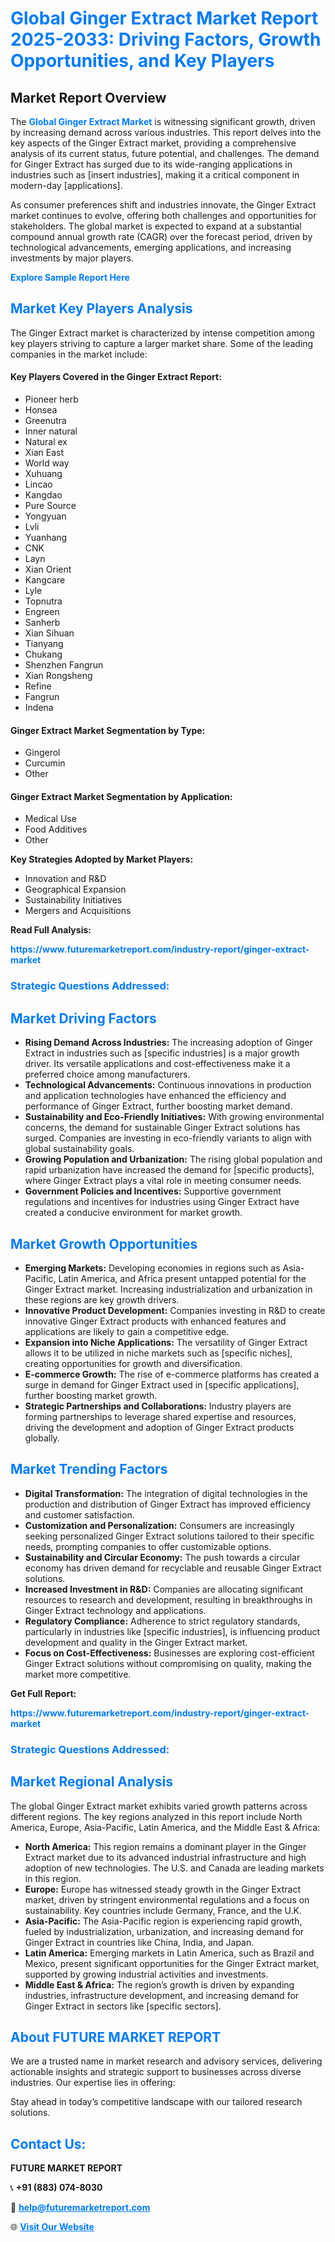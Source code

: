 <h1 style="color: #007BFF;">Global Ginger Extract Market Report 2025-2033: Driving Factors, Growth Opportunities, and Key Players</h1>

<section id="overview">
<h2>Market Report Overview</h2>
<p>The <a href="https://www.futuremarketreport.com/industry-report/ginger-extract-market" style="color: #007BFF; text-decoration: none;"><strong>Global Ginger Extract Market</strong></a> is witnessing significant growth, driven by increasing demand across various industries. This report delves into the key aspects of the Ginger Extract market, providing a comprehensive analysis of its current status, future potential, and challenges. The demand for Ginger Extract has surged due to its wide-ranging applications in industries such as [insert industries], making it a critical component in modern-day [applications].</p>
<p>As consumer preferences shift and industries innovate, the Ginger Extract market continues to evolve, offering both challenges and opportunities for stakeholders. The global market is expected to expand at a substantial compound annual growth rate (CAGR) over the forecast period, driven by technological advancements, emerging applications, and increasing investments by major players.</p>
</section>

<section id="overview">
<p><a href="https://www.futuremarketreport.com/request-sample/reportId=58710" style="color: #007BFF; text-decoration: none;"><strong>Explore Sample Report Here</strong></a></p>
</section>

<section id="key-players">
<h2 style="color: #007BFF;">Market Key Players Analysis</h2>
<p>The Ginger Extract market is characterized by intense competition among key players striving to capture a larger market share. Some of the leading companies in the market include:</p>
<h4>Key Players Covered in the Ginger Extract Report:</h4>
<ul><li>Pioneer herb</li><li>Honsea</li><li>Greenutra</li><li>Inner natural</li><li>Natural ex</li><li>Xian East</li><li>World way</li><li>Xuhuang</li><li>Lincao</li><li>Kangdao</li><li>Pure Source</li><li>Yongyuan</li><li>Lvli</li><li>Yuanhang</li><li>CNK</li><li>Layn</li><li>Xian Orient</li><li>Kangcare</li><li>Lyle</li><li>Topnutra</li><li>Engreen</li><li>Sanherb</li><li>Xian Sihuan</li><li>Tianyang</li><li>Chukang</li><li>Shenzhen Fangrun</li><li>Xian Rongsheng</li><li>Refine</li><li>Fangrun</li><li>Indena</li></ul>
<h4>Ginger Extract Market Segmentation by Type:</h4>
<ul><li>Gingerol</li><li>Curcumin</li><li>Other</li></ul>

<h4>Ginger Extract Market Segmentation by Application:</h4>
<ul><li>Medical Use</li><li>Food Additives</li><li>Other</li></ul>
<p><strong>Key Strategies Adopted by Market Players:</strong></p>
<ul>
<li>Innovation and R&D</li>
<li>Geographical Expansion</li>
<li>Sustainability Initiatives</li>
<li>Mergers and Acquisitions</li>
</ul>
</section>

<section>
<p><strong>Read Full Analysis: </strong></p><a href="https://www.futuremarketreport.com/industry-report/ginger-extract-market" style="color: #007BFF; text-decoration: none;"><strong>https://www.futuremarketreport.com/industry-report/ginger-extract-market</strong></a>
<h3 style="color: #007BFF;">Strategic Questions Addressed:</h3>
</section>

<section id="driving-factors">
<h2 style="color: #007BFF;">Market Driving Factors</h2>
<ul>
<li><strong>Rising Demand Across Industries:</strong> The increasing adoption of Ginger Extract in industries such as [specific industries] is a major growth driver. Its versatile applications and cost-effectiveness make it a preferred choice among manufacturers.</li>
<li><strong>Technological Advancements:</strong> Continuous innovations in production and application technologies have enhanced the efficiency and performance of Ginger Extract, further boosting market demand.</li>
<li><strong>Sustainability and Eco-Friendly Initiatives:</strong> With growing environmental concerns, the demand for sustainable Ginger Extract solutions has surged. Companies are investing in eco-friendly variants to align with global sustainability goals.</li>
<li><strong>Growing Population and Urbanization:</strong> The rising global population and rapid urbanization have increased the demand for [specific products], where Ginger Extract plays a vital role in meeting consumer needs.</li>
<li><strong>Government Policies and Incentives:</strong> Supportive government regulations and incentives for industries using Ginger Extract have created a conducive environment for market growth.</li>
</ul>
</section>

<section id="growth-opportunities">
<h2 style="color: #007BFF;">Market Growth Opportunities</h2>
<ul>
<li><strong>Emerging Markets:</strong> Developing economies in regions such as Asia-Pacific, Latin America, and Africa present untapped potential for the Ginger Extract market. Increasing industrialization and urbanization in these regions are key growth drivers.</li>
<li><strong>Innovative Product Development:</strong> Companies investing in R&D to create innovative Ginger Extract products with enhanced features and applications are likely to gain a competitive edge.</li>
<li><strong>Expansion into Niche Applications:</strong> The versatility of Ginger Extract allows it to be utilized in niche markets such as [specific niches], creating opportunities for growth and diversification.</li>
<li><strong>E-commerce Growth:</strong> The rise of e-commerce platforms has created a surge in demand for Ginger Extract used in [specific applications], further boosting market growth.</li>
<li><strong>Strategic Partnerships and Collaborations:</strong> Industry players are forming partnerships to leverage shared expertise and resources, driving the development and adoption of Ginger Extract products globally.</li>
</ul>
</section>

<section id="trending-factors">
<h2 style="color: #007BFF;">Market Trending Factors</h2>
<ul>
<li><strong>Digital Transformation:</strong> The integration of digital technologies in the production and distribution of Ginger Extract has improved efficiency and customer satisfaction.</li>
<li><strong>Customization and Personalization:</strong> Consumers are increasingly seeking personalized Ginger Extract solutions tailored to their specific needs, prompting companies to offer customizable options.</li>
<li><strong>Sustainability and Circular Economy:</strong> The push towards a circular economy has driven demand for recyclable and reusable Ginger Extract solutions.</li>
<li><strong>Increased Investment in R&D:</strong> Companies are allocating significant resources to research and development, resulting in breakthroughs in Ginger Extract technology and applications.</li>
<li><strong>Regulatory Compliance:</strong> Adherence to strict regulatory standards, particularly in industries like [specific industries], is influencing product development and quality in the Ginger Extract market.</li>
<li><strong>Focus on Cost-Effectiveness:</strong> Businesses are exploring cost-efficient Ginger Extract solutions without compromising on quality, making the market more competitive.</li>
</ul>
</section>

<section>
<p><strong>Get Full Report: </strong></p><a href="https://www.futuremarketreport.com/industry-report/ginger-extract-market" style="color: #007BFF; text-decoration: none;"><strong>https://www.futuremarketreport.com/industry-report/ginger-extract-market</strong></a>
<h3 style="color: #007BFF;">Strategic Questions Addressed:</h3>
</section>


<section id="regional-analysis">
<h2 style="color: #007BFF;">Market Regional Analysis</h2>
<p>The global Ginger Extract market exhibits varied growth patterns across different regions. The key regions analyzed in this report include North America, Europe, Asia-Pacific, Latin America, and the Middle East & Africa:</p>
<ul>
<li><strong>North America:</strong> This region remains a dominant player in the Ginger Extract market due to its advanced industrial infrastructure and high adoption of new technologies. The U.S. and Canada are leading markets in this region.</li>
<li><strong>Europe:</strong> Europe has witnessed steady growth in the Ginger Extract market, driven by stringent environmental regulations and a focus on sustainability. Key countries include Germany, France, and the U.K.</li>
<li><strong>Asia-Pacific:</strong> The Asia-Pacific region is experiencing rapid growth, fueled by industrialization, urbanization, and increasing demand for Ginger Extract in countries like China, India, and Japan.</li>
<li><strong>Latin America:</strong> Emerging markets in Latin America, such as Brazil and Mexico, present significant opportunities for the Ginger Extract market, supported by growing industrial activities and investments.</li>
<li><strong>Middle East & Africa:</strong> The region’s growth is driven by expanding industries, infrastructure development, and increasing demand for Ginger Extract in sectors like [specific sectors].</li>
</ul>
</section>

<footer>
<h2 style="color: #007BFF;">About FUTURE MARKET REPORT</h2>
<p>We are a trusted name in market research and advisory services, delivering actionable insights and strategic support to businesses across diverse industries. Our expertise lies in offering:</p>

<p>Stay ahead in today’s competitive landscape with our tailored research solutions.</p>

<h2 style="color: #007BFF;">Contact Us:</h2>
<p><strong>FUTURE MARKET REPORT</strong></p>
<p>📞 <strong>+91 (883) 074-8030</strong></p>
<p>📧 <strong><a href="mailto:help@futuremarketreport.com" style="color: #007BFF;">help@futuremarketreport.com</a></strong></p>
<p>🌐 <strong><a href="https://www.futuremarketreport.com/" style="color: #007BFF;">Visit Our Website</a></strong></p>
</footer>